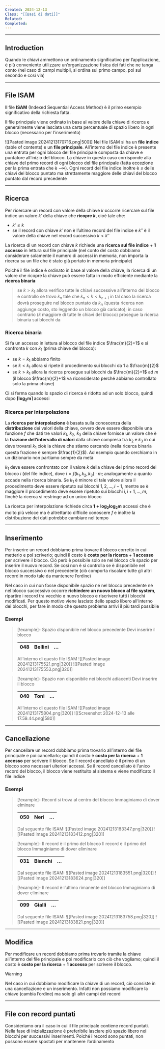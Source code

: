 ```yaml
---
Created: 2024-12-13
Class: "[[Basi di dati]]"
Related: 
Completed:
---
```

---
## Introduction
Quando le chiavi ammettono un ordinamento significativo per l’applicazione, è più conveniente utilizzare un’organizzazione fisica dei fati che ne tanga conto (nel caso di campi multipli, si ordina sul primo campo, poi sul secondo e così via)

---
## File ISAM
Il file **ISAM** (Indexed Sequential Access Method) è il primo esempio significativo della richiesta fatta.

Il file principale viene ordinato in base al valore della chiave di ricerca e generalmente viene lasciata una carta percentuale di spazio libero in ogni blocco (necessario per l’inserimento)

![[Pasted image 20241213170716.png|500]]
Nel file ISAM si ha un **file indice** (table of contents) e un **file principale**.
All’interno del file indice è presente una entrata per ogni blocco del file principale composta da chiave e puntatore all’inizio del blocco. La chiave in questo caso corrisponde alla chiave del primo record di ogni blocco del file principale (fatta eccezione per la prima entrata che è $-\infty$).
Ogni record del file indice inoltre è $\leq$ delle chiavi del blocco puntato ma strettamente maggiore delle chiavi del blocco puntato dal record precedente

---
## Ricerca
Per ricercare un record con valore della chiave $k$ occorre ricercare sul file indice un valore $k'$ della chiave che **ricopre $k$**, cioè tale che:
- $k'\leq k$
- se il record con chiave $k'$ non è l’ultimo record del file indice e $k''$ è il valore della chiave nel record successivo $k<k''$

La ricerca di un record con chiave $k$ richiede una **ricerca sul file indice** + **1 accesso** in lettura sul file principale (nel conto del costo dobbiamo considerare solamente il numero di accessi in memoria, non importa la ricerca su un file che è stato già portato in memoria principale)

Poiché il file indice è ordinato in base al valore della chiave, la ricerca di un valore che ricopre la chiave può essere fatta in modo efficiente mediante la **ricerca binaria**

> se $k>k_{1}$ allora verifico tutte le chiavi successive all’interno del blocco e controllo se trovo $k_{n}$ tale che $k_{n}<k<k_{n+1}$ in tal caso la ricerca dovrà proseguire nel blocco puntato da $k_{n}$ (questa ricerca non aggiunge costo, sto leggendo un blocco già caricato); in caso contrario ($k$ maggiore di tutte le chiavi del blocco) prosegue la ricerca binaria sui blocchi da 

### Ricerca binaria
Si fa un accesso in lettura al blocco del file indice $\frac{m}{2}+1$ e si confronta $k$ con $k_{1}$ (prima chiave del blocco):
- se $k=k_{1}$ abbiamo finito
- se $k<k_{1}$ allora si ripete il procedimento sui blocchi da $1$ a $\frac{m}{2}$
- se $k>k_{1}$ allora la ricerca prosegue sui blocchi da $\frac{m}{2}+1$ ad $m$ (il blocco $\frac{m}{2}+1$ va riconsiderato perché abbiamo controllato solo la prima chiave)

Ci si ferma quando lo spazio di ricerca è ridotto ad un solo blocco, quindi dopo $\boldsymbol{\lceil \log_{2}m \rceil}$ accessi

### Ricerca per interpolazione
La **ricerca per interpolazione** è basata sulla conoscenza della **distribuzione** dei valori della chiave, ovvero deve essere disponibile una funzione $f$ che dati tre valori $k_{1}$, $k_{2}$, $k_{3}$ della chiave fornisce un valore che è la **frazione dell’intervallo di valori** dalla chiave compresa tra $k_{2}$ e $k_{3}$ in cui deve trovarsi $k_{1}$ cioè la chiave che stiamo cercando (nella ricerca binaria questa frazione è sempre $\frac{1}{2}$). Ad esempio quando cerchiamo in un dizionario non partiamo sempre da metà

$k_{1}$ deve essere confrontato con il valore $k$ della chiave del primo record del blocco $i$ (del file indice), dove $i=f(k_{1},k_{2},k_{3})\cdot m$; analogamente a quanto accade nella ricerca binaria. Se $k_{1}$ è minore di tale valore allora il procedimento deve essere ripetuto sui blocchi $1,2,\dots,i-1$, mentre se è maggiore il procedimento deve essere ripetuto sui blocchi $i, i+1, \dots,m$, finché la ricerca si restringe ad un unico blocco

La ricerca per interpolazione richiede circa $\boldsymbol{1+\log_{2}\log_{2}m}$ accessi che è molto più veloce ma è altrettanto difficile conoscere $f$ e inoltre la distribuzione dei dati potrebbe cambiare nel tempo

---
## Inserimento
Per inserire un record dobbiamo prima trovare il blocco corretto in cui metterlo e poi scriverlo; quindi il costo è **costo per la ricerca** + **1 accesso** per scrivere il blocco.
Ciò però è possibile solo se nel blocco c’è spazio per inserire il nuovo record. Se così non è si controlla se è disponibile nel blocco successivo o nel precedente (ciò comporta riscalare tutte gli altri record in modo tale da mantenere l’ordine)

Nel caso in cui non fosse disponibile spazio né nel blocco precedente né nel blocco successivo occorre **richiedere un nuovo blocco al file system**, ripartire i record tra vecchio e nuovo blocco e riscrivere tutti i blocchi modificati. Per questo motivo viene lasciato dello spazio libero all’interno dei blocchi, per fare in modo che questo problema arrivi il più tardi possibile

### Esempi

> [!example]- Spazio disponibile nel blocco precedente
> Devi inserire il blocco 
> 
> | 048 | Bellini | …   |
> | --- | ------- | --- |
> All’interno di questo file ISAM
> ![[Pasted image 20241213175521.png|320]]
> ![[Pasted image 20241213175553.png|320]]

> [!example]- Spazio non disponibile nei blocchi adiacenti
> Devi inserire il blocco
> 
> | 040 | Toni | …   |
> | --- | ---- | --- |
> All’interno di questo file ISAM
> ![[Pasted image 20241213175804.png|320]]
> ![[Screenshot 2024-12-13 alle 17.59.44.png|580]]

---
## Cancellazione
Per cancellare un record dobbiamo prima trovarlo all’interno del file principale e poi cancellarlo; quindi il costo è **costo per la ricerca** + **1 accesso** per scrivere il blocco.
Se il record cancellato è il primo di un blocco sono necessari ulteriori accessi. Se il record cancellato è l’unico record del blocco, il blocco viene restituito al sistema e viene modificato il file indice

### Esempi

>[!example]- Record si trova al centro del blocco
>Immaginiamo di dover elminare
>
>| 050 | Neri | …   |
>| --- | ---- | --- |
>
>Dal seguente file ISAM
>![[Pasted image 20241213183347.png|320]]
>![[Pasted image 20241213183412.png|320]]

> [!example]- Il record è il primo del blocco
> Il record è il primo del blocco
> Immaginiamo di dover eliminare
> 
> | 031 | Bianchi | …   |
> | --- | ------- | --- |
> Dal seguente file ISAM:
> ![[Pasted image 20241213183551.png|320]]
> ![[Pasted image 20241213183624.png|320]]

> [!example]- Il record è l’ultimo rimanente del blocco
> Immaginiamo di dover eliminare
> 
> | 099 | Gialli | …   |
> | --- | ------ | --- |
> Dal seguente file ISAM:
> ![[Pasted image 20241213183758.png|320]]
> ![[Pasted image 20241213183821.png|320]]

---
## Modifica
Per modificare un record dobbiamo prima trovarlo tramite la chiave all’interno del file principale e poi modificarlo con ciò che vogliamo; quindi il costo è **costo per la ricerca** + **1 accesso** per scrivere il blocco.

>[!warning] 
>Nel caso in cui dobbiamo modificare la chiave di un record, ciò consiste in una cancellazione e un inserimento. Infatti non possiamo modificare la chiave (cambia l’ordine) ma solo gli altri campi del record

---
## File con record puntati
Consideriamo ora il caso in cui il file principale contiene record puntati.
Nella fase di inizializzazione è preferibile lasciare più spazio libero nei blocchi per successivi inserimenti. Poiché i record sono puntati, non possono essere spostati per mantenere l’ordinamento 
